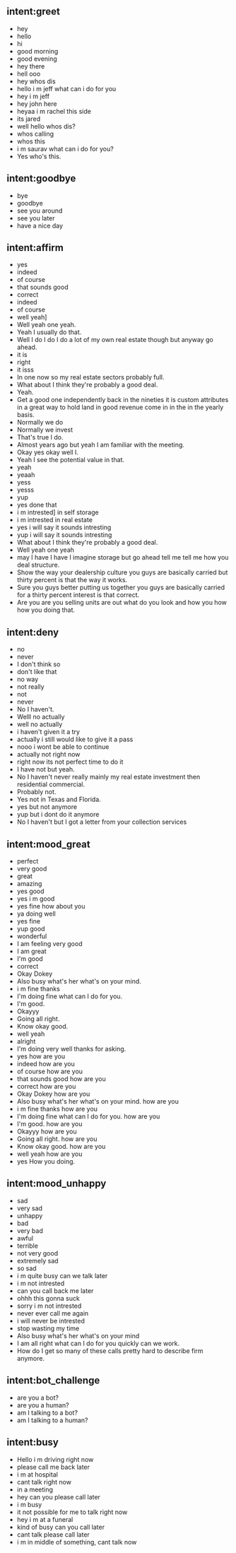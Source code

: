 ## intent:greet
- hey
- hello
- hi
- good morning
- good evening
- hey there
- hell ooo
- hey whos dis
- hello i m jeff what can i do for you
- hey i m jeff 
- hey john here
- heyaa i m rachel this side
- its jared
- well hello whos dis?
- whos calling
- whos this
- i m saurav what can i do for you?
- Yes who's this.

## intent:goodbye
- bye
- goodbye
- see you around
- see you later
- have a nice day

## intent:affirm
- yes
- indeed
- of course
- that sounds good
- correct
- indeed
- of course
- well yeah]
- Well yeah one yeah.
- Yeah I usually do that.
- Well I do I do I do a lot of my own real estate though but anyway go ahead.
- it is 
- right
- it isss
- In one now so my real estate sectors probably full.
- What about I think they're probably a good deal.
- Yeah.
- Get a good one independently back in the nineties it is custom attributes in a great way to hold land in good revenue come in in the in the yearly basis.
- Normally we do
- Normally we invest
- That's true I do.
- Almost years ago but yeah I am familiar with the meeting.
- Okay yes okay well I.
- Yeah I see the potential value in that.
- yeah
- yeaah
- yess
- yesss
- yup
- yes done that
- i m intrested] in self storage
- i m intrested in real estate
- yes i will say it sounds intresting
- yup i will say it sounds intresting
- What about I think they're probably a good deal.
- Well yeah one yeah
- may I have I have I imagine storage but go ahead tell me tell me how you deal structure.
- Show the way your dealership culture you guys are basically carried but thirty percent is that the way it works.
- Sure you guys better putting us together you guys are basically carried for a thirty percent interest is that correct.
- Are you are you selling units are out what do you look and how you how how you doing that.
## intent:deny
- no
- never
- I don't think so
- don't like that
- no way
- not really
- not
- never
- No I haven't.
- Welll no actually
- well no actually
- i haven't given it a try
- actually i still would like to give it a pass
- nooo i wont be able to continue
- actually not right now
- right now its not perfect time to do it
- I have not but yeah.
- No I haven't never really mainly my real estate investment then residential commercial.
- Probably not.
- Yes not in Texas and Florida.
- yes but not anymore
- yup but i dont do it anymore
- No I haven't but I got a letter from your collection services

## intent:mood_great
- perfect
- very good
- great
- amazing
- yes good
- yes i m good
- yes fine how about you
- ya doing well
- yes fine
- yup good
- wonderful
- I am feeling very good
- I am great
- I'm good
- correct
- Okay Dokey
- Also busy what's her what's on your mind.
- i m fine thanks
- I'm doing fine what can I do for you.
- I'm good.
- Okayyy
- Going all right.
- Know okay good.
- well yeah
- alright
- I'm doing very well thanks for asking.
- yes how are you
- indeed how are you
- of course how are you
- that sounds good how are you
- correct how are you
- Okay Dokey how are you
- Also busy what's her what's on your mind. how are you
- i m fine thanks  how are you
- I'm doing fine what can I do for you. how are you
- I'm good. how are you
- Okayyy how are you
- Going all right. how are you
- Know okay good. how are you
- well yeah how are you
- yes How you doing.

## intent:mood_unhappy
- sad
- very sad
- unhappy
- bad
- very bad
- awful
- terrible
- not very good
- extremely sad
- so sad
- i m quite busy can we talk later
- i m not intrested
- can you call back me later
- ohhh this gonna suck
- sorry i m not intrested
- never ever call me again
- i will never be intrested
- stop wasting my time
- Also busy what's her what's on your mind
- I am all right what can I do for you quickly can we work.
- How do I get so many of these calls pretty hard to describe firm anymore.
## intent:bot_challenge
- are you a bot?
- are you a human?
- am I talking to a bot?
- am I talking to a human?


## intent:busy
- Hello i m driving right now
- please call me back later
- i m at hospital
- cant talk right now
- in a meeting
- hey can you please call later
- i m busy
- it not possible for me to talk right now
- hey i m at a funeral
- kind of busy can you call later
- cant talk please call later
- i m in middle of something, cant talk now